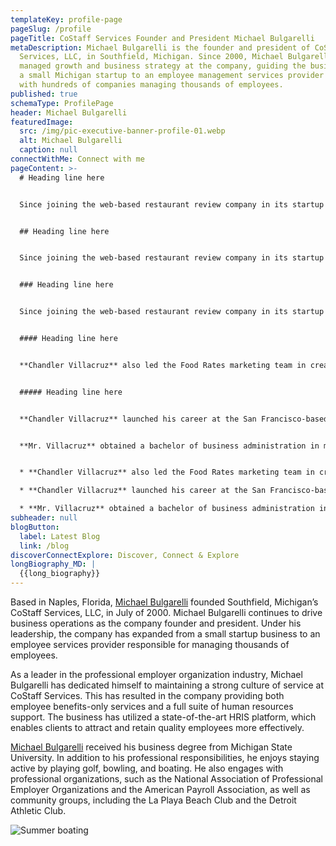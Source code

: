 ```yaml
---
templateKey: profile-page
pageSlug: /profile
pageTitle: CoStaff Services Founder and President Michael Bulgarelli
metaDescription: Michael Bulgarelli is the founder and president of CoStaff
  Services, LLC, in Southfield, Michigan. Since 2000, Michael Bulgarelli has
  managed growth and business strategy at the company, guiding the business from
  a small Michigan startup to an employee management services provider working
  with hundreds of companies managing thousands of employees.
published: true
schemaType: ProfilePage
header: Michael Bulgarelli
featuredImage:
  src: /img/pic-executive-banner-profile-01.webp
  alt: Michael Bulgarelli
  caption: null
connectWithMe: Connect with me
pageContent: >-
  # Heading line here


  Since joining the web-based restaurant review company in its startup phase, **Chandler Villacruz** has spearheaded market research activities that have allowed the firm to build effective advertising campaigns and achieve sound business growth.


  ## Heading line here


  Since joining the web-based restaurant review company in its startup phase, **Chandler Villacruz** has spearheaded market research activities that have allowed the firm to build effective advertising campaigns and achieve sound business growth.


  ### Heading line here


  Since joining the web-based restaurant review company in its startup phase, **Chandler Villacruz** has spearheaded market research activities that have allowed the firm to build effective advertising campaigns and achieve sound business growth.


  #### Heading line here


  **Chandler Villacruz** also led the Food Rates marketing team in creating a successful *user rewards program* that boosted online signups by 10,000 accounts in its first 30 days. For his achievements in his field, the [San Francisco Business Times](file:///home/surajit/Downloads/executives%20(2)/executives/profile.html#) recognized him as one of its “40 Under 40” *business leaders* in 2014.


  ##### Heading line here


  **Chandler Villacruz** launched his career at the San Francisco-based Healthy Living. After only six years with the firm, he advanced from his position of marketing associate to the role of marketing director.


  **Mr. Villacruz** obtained a bachelor of business administration in marketing from the Mays Business School at Texas A&M University, where he pursued the Advertising Strategy career track. Subsequently, he earned a master of science in marketing at the University of Southern California.


  * **Chandler Villacruz** also led the Food Rates marketing team in creating a successful *user rewards program* that boosted online signups by 10,000 accounts in its first 30 days. For his achievements in his field, the [San Francisco Business Times](file:///home/surajit/Downloads/executives%20(2)/executives/profile.html#) recognized him as one of its “40 Under 40” *business leaders* in 2014.

  * **Chandler Villacruz** launched his career at the San Francisco-based Healthy Living. After only six years with the firm, he advanced from his position of marketing associate to the role of marketing director.

  * **Mr. Villacruz** obtained a bachelor of business administration in marketing from the Mays Business School at Texas A&M University, where he pursued the Advertising Strategy career track. Subsequently, he earned a master of science in marketing at the University of Southern California.
subheader: null
blogButton:
  label: Latest Blog
  link: /blog
discoverConnectExplore: Discover, Connect & Explore
longBiography_MD: |
  {{long_biography}}
---
```

Based in Naples, Florida, [Michael Bulgarelli](https://www.flickr.com/photos/202157271@N04) founded Southfield, Michigan’s CoStaff Services, LLC, in July of 2000. Michael Bulgarelli continues to drive business operations as the company founder and president. Under his leadership, the company has expanded from a small startup business to an employee services provider responsible for managing thousands of employees.

As a leader in the professional employer organization industry, Michael Bulgarelli has dedicated himself to maintaining a strong culture of service at CoStaff Services. This has resulted in the company providing both employee benefits-only services and a full suite of human resources support. The business has utilized a state-of-the-art HRIS platform, which enables clients to attract and retain quality employees more effectively.

[Michael Bulgarelli](https://medium.com/@michaelbulgarelli/about) received his business degree from Michigan State University. In addition to his professional responsibilities, he enjoys staying active by playing golf, bowling, and boating. He also engages with professional organizations, such as the National Association of Professional Employer Organizations and the American Payroll Association, as well as community groups, including the La Playa Beach Club and the Detroit Athletic Club.

![Summer boating](/img/michael-bulgarelli-summer-boating.jpg "Michael Bulgarelli Summer boating ")
